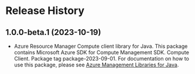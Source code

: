 # Release History

## 1.0.0-beta.1 (2023-10-19)

- Azure Resource Manager Compute client library for Java. This package contains Microsoft Azure SDK for Compute Management SDK. Compute Client. Package tag package-2023-09-01. For documentation on how to use this package, please see [Azure Management Libraries for Java](https://aka.ms/azsdk/java/mgmt).
